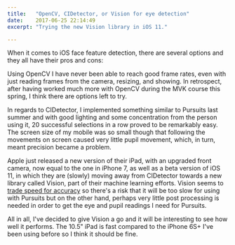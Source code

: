 ```yaml
---
title:   "OpenCV, CIDetector, or Vision for eye detection"
date:    2017-06-25 22:14:49
excerpt: "Trying the new Vision library in iOS 11."

---
```


When it comes to iOS face feature detection, there are several options and
they all have their pros and cons:

Using OpenCV I have never been able to reach good frame rates, even with just
reading frames from the camera, resizing, and showing. In retrospect, after
having worked much more with OpenCV during the MVK course this spring, I think
there are options left to try.

In regards to CIDetector, I implemented something similar to Pursuits last
summer and with good lighting and some concentration from the person using it,
20 successful selections in a row proved to be remarkably easy. The screen
size of my mobile was so small though that following the movements on screen
caused very little pupil movement, which, in turn, meant precision became a
problem.

Apple just released a new version of their iPad, with an upgraded front
camera, now equal to the one in iPhone 7, as well as a beta version
of iOS 11, in which they are (slowly) moving away from CIDetector towards
a new library called Vision, part of their machine learning efforts.
Vision seems to [trade speed for accuracy][1] so there's a risk that
it will be too slow for using with Pursuits but on the other hand, perhaps
very little post processing is needed in order to get the eye and pupil
readings I need for Pursuits.

All in all, I've decided to give Vision a go and it will be interesting to
see how well it performs. The 10.5" iPad is fast compared to the iPhone 6S+
I've been using before so I think it should be fine.

[1]: https://devstreaming-cdn.apple.com/videos/wwdc/2017/506jgz9rblchh/506/506_vision_framework_building_on_core_ml.pdf
